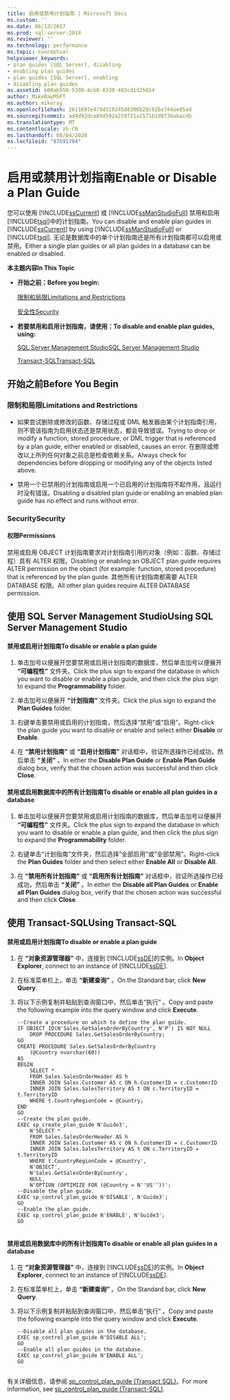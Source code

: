 ```yaml
---
title: 启用或禁用计划指南 | Microsoft Docs
ms.custom: ''
ms.date: 06/13/2017
ms.prod: sql-server-2014
ms.reviewer: ''
ms.technology: performance
ms.topic: conceptual
helpviewer_keywords:
- plan guides [SQL Server], disabling
- enabling plan guides
- plan guides [SQL Server], enabling
- disabling plan guides
ms.assetid: b00ab550-5308-4cb8-8330-483cd1d25654
author: MikeRayMSFT
ms.author: mikeray
ms.openlocfilehash: 2611697e479d318245d8306b28c826e744ae85ad
ms.sourcegitcommit: ad4d92dce894592a259721a1571b1d8736abacdb
ms.translationtype: MT
ms.contentlocale: zh-CN
ms.lasthandoff: 08/04/2020
ms.locfileid: "87691704"
---
```

# <a name="enable-or-disable-a-plan-guide"></a><span data-ttu-id="122f6-102">启用或禁用计划指南</span><span class="sxs-lookup"><span data-stu-id="122f6-102">Enable or Disable a Plan Guide</span></span>
  <span data-ttu-id="122f6-103">您可以使用 [!INCLUDE[ssCurrent](../../includes/sscurrent-md.md)] 或 [!INCLUDE[ssManStudioFull](../../includes/ssmanstudiofull-md.md)] 禁用和启用 [!INCLUDE[tsql](../../includes/tsql-md.md)]中的计划指南。</span><span class="sxs-lookup"><span data-stu-id="122f6-103">You can disable and enable plan guides in [!INCLUDE[ssCurrent](../../includes/sscurrent-md.md)] by using [!INCLUDE[ssManStudioFull](../../includes/ssmanstudiofull-md.md)] or [!INCLUDE[tsql](../../includes/tsql-md.md)].</span></span> <span data-ttu-id="122f6-104">无论是数据库中的单个计划指南还是所有计划指南都可以启用或禁用。</span><span class="sxs-lookup"><span data-stu-id="122f6-104">Either a single plan guides or all plan guides in a database can be enabled or disabled.</span></span>  
  
 <span data-ttu-id="122f6-105">**本主题内容**</span><span class="sxs-lookup"><span data-stu-id="122f6-105">**In This Topic**</span></span>  
  
-   <span data-ttu-id="122f6-106">**开始之前：**</span><span class="sxs-lookup"><span data-stu-id="122f6-106">**Before you begin:**</span></span>  
  
     [<span data-ttu-id="122f6-107">限制和局限</span><span class="sxs-lookup"><span data-stu-id="122f6-107">Limitations and Restrictions</span></span>](#Restrictions)  
  
     [<span data-ttu-id="122f6-108">安全性</span><span class="sxs-lookup"><span data-stu-id="122f6-108">Security</span></span>](#Security)  
  
-   <span data-ttu-id="122f6-109">**若要禁用和启用计划指南，请使用：**</span><span class="sxs-lookup"><span data-stu-id="122f6-109">**To disable and enable plan guides, using:**</span></span>  
  
     [<span data-ttu-id="122f6-110">SQL Server Management Studio</span><span class="sxs-lookup"><span data-stu-id="122f6-110">SQL Server Management Studio</span></span>](#SSMSProcedure)  
  
     [<span data-ttu-id="122f6-111">Transact-SQL</span><span class="sxs-lookup"><span data-stu-id="122f6-111">Transact-SQL</span></span>](#TsqlProcedure)  
  
##  <a name="before-you-begin"></a><a name="BeforeYouBegin"></a> <span data-ttu-id="122f6-112">开始之前</span><span class="sxs-lookup"><span data-stu-id="122f6-112">Before You Begin</span></span>  
  
###  <a name="limitations-and-restrictions"></a><a name="Restrictions"></a> <span data-ttu-id="122f6-113">限制和局限</span><span class="sxs-lookup"><span data-stu-id="122f6-113">Limitations and Restrictions</span></span>  
  
-   <span data-ttu-id="122f6-114">如果尝试删除或修改的函数、存储过程或 DML 触发器由某个计划指南引用，则不管该指南为启用状态还是禁用状态，都会导致错误。</span><span class="sxs-lookup"><span data-stu-id="122f6-114">Trying to drop or modify a function, stored procedure, or DML trigger that is referenced by a plan guide, either enabled or disabled, causes an error.</span></span> <span data-ttu-id="122f6-115">在删除或修改以上所列任何对象之前总是检查依赖关系。</span><span class="sxs-lookup"><span data-stu-id="122f6-115">Always check for dependencies before dropping or modifying any of the objects listed above.</span></span>  
  
-   <span data-ttu-id="122f6-116">禁用一个已禁用的计划指南或启用一个已启用的计划指南将不起作用，且运行时没有错误。</span><span class="sxs-lookup"><span data-stu-id="122f6-116">Disabling a disabled plan guide or enabling an enabled plan guide has no effect and runs without error.</span></span>  
  
###  <a name="security"></a><a name="Security"></a> <span data-ttu-id="122f6-117">Security</span><span class="sxs-lookup"><span data-stu-id="122f6-117">Security</span></span>  
  
####  <a name="permissions"></a><a name="Permissions"></a> <span data-ttu-id="122f6-118">权限</span><span class="sxs-lookup"><span data-stu-id="122f6-118">Permissions</span></span>  
 <span data-ttu-id="122f6-119">禁用或启用 OBJECT 计划指南要求对计划指南引用的对象（例如：函数、存储过程）具有 ALTER 权限。</span><span class="sxs-lookup"><span data-stu-id="122f6-119">Disabling or enabling an OBJECT plan guide requires ALTER permission on the object (for example: function, stored procedure) that is referenced by the plan guide.</span></span> <span data-ttu-id="122f6-120">其他所有计划指南都需要 ALTER DATABASE 权限。</span><span class="sxs-lookup"><span data-stu-id="122f6-120">All other plan guides require ALTER DATABASE permission.</span></span>  
  
##  <a name="using-sql-server-management-studio"></a><a name="SSMSProcedure"></a> <span data-ttu-id="122f6-121">使用 SQL Server Management Studio</span><span class="sxs-lookup"><span data-stu-id="122f6-121">Using SQL Server Management Studio</span></span>  
  
#### <a name="to-disable-or-enable-a-plan-guide"></a><span data-ttu-id="122f6-122">禁用或启用计划指南</span><span class="sxs-lookup"><span data-stu-id="122f6-122">To disable or enable a plan guide</span></span>  
  
1.  <span data-ttu-id="122f6-123">单击加号以便展开您要禁用或启用计划指南的数据库，然后单击加号以便展开 **“可编程性”** 文件夹。</span><span class="sxs-lookup"><span data-stu-id="122f6-123">Click the plus sign to expand the database in which you want to disable or enable a plan guide, and then click the plus sign to expand the **Programmability** folder.</span></span>  
  
2.  <span data-ttu-id="122f6-124">单击加号以便展开 **“计划指南”** 文件夹。</span><span class="sxs-lookup"><span data-stu-id="122f6-124">Click the plus sign to expand the **Plan Guides** folder.</span></span>  
  
3.  <span data-ttu-id="122f6-125">右键单击要禁用或启用的计划指南，然后选择“禁用”或“启用”。</span><span class="sxs-lookup"><span data-stu-id="122f6-125">Right-click the plan guide you want to disable or enable and select either **Disable** or **Enable**.</span></span>  
  
4.  <span data-ttu-id="122f6-126">在 **“禁用计划指南”** 或 **“启用计划指南”** 对话框中，验证所选操作已经成功，然后单击 **“关闭”** 。</span><span class="sxs-lookup"><span data-stu-id="122f6-126">In either the **Disable Plan Guide** or **Enable Plan Guide** dialog box, verify that the chosen action was successful and then click **Close**.</span></span>  
  
#### <a name="to-disable-or-enable-all-plan-guides-in-a-database"></a><span data-ttu-id="122f6-127">禁用或启用数据库中的所有计划指南</span><span class="sxs-lookup"><span data-stu-id="122f6-127">To disable or enable all plan guides in a database</span></span>  
  
1.  <span data-ttu-id="122f6-128">单击加号以便展开您要禁用或启用计划指南的数据库，然后单击加号以便展开 **“可编程性”** 文件夹。</span><span class="sxs-lookup"><span data-stu-id="122f6-128">Click the plus sign to expand the database in which you want to disable or enable a plan guide, and then click the plus sign to expand the **Programmability** folder.</span></span>  
  
2.  <span data-ttu-id="122f6-129">右键单击“计划指南”文件夹，然后选择“全部启用”或“全部禁用”。</span><span class="sxs-lookup"><span data-stu-id="122f6-129">Right-click the **Plan Guides** folder and then select either **Enable All** or **Disable All**.</span></span>  
  
3.  <span data-ttu-id="122f6-130">在 **“禁用所有计划指南”** 或 **“启用所有计划指南”** 对话框中，验证所选操作已经成功，然后单击 **“关闭”** 。</span><span class="sxs-lookup"><span data-stu-id="122f6-130">In either the **Disable all Plan Guides** or **Enable all Plan Guides** dialog box, verify that the chosen action was successful and then click **Close**.</span></span>  
  
##  <a name="using-transact-sql"></a><a name="TsqlProcedure"></a> <span data-ttu-id="122f6-131">使用 Transact-SQL</span><span class="sxs-lookup"><span data-stu-id="122f6-131">Using Transact-SQL</span></span>  
  
#### <a name="to-disable-or-enable-a-plan-guide"></a><span data-ttu-id="122f6-132">禁用或启用计划指南</span><span class="sxs-lookup"><span data-stu-id="122f6-132">To disable or enable a plan guide</span></span>  
  
1.  <span data-ttu-id="122f6-133">在 **“对象资源管理器”** 中，连接到 [!INCLUDE[ssDE](../../includes/ssde-md.md)]的实例。</span><span class="sxs-lookup"><span data-stu-id="122f6-133">In **Object Explorer**, connect to an instance of [!INCLUDE[ssDE](../../includes/ssde-md.md)].</span></span>  
  
2.  <span data-ttu-id="122f6-134">在标准菜单栏上，单击 **“新建查询”** 。</span><span class="sxs-lookup"><span data-stu-id="122f6-134">On the Standard bar, click **New Query**.</span></span>  
  
3.  <span data-ttu-id="122f6-135">将以下示例复制并粘贴到查询窗口中，然后单击“执行” 。</span><span class="sxs-lookup"><span data-stu-id="122f6-135">Copy and paste the following example into the query window and click **Execute**.</span></span>  
  
    ```  
    --Create a procedure on which to define the plan guide.  
    IF OBJECT_ID(N'Sales.GetSalesOrderByCountry', N'P') IS NOT NULL  
        DROP PROCEDURE Sales.GetSalesOrderByCountry;  
    GO  
    CREATE PROCEDURE Sales.GetSalesOrderByCountry   
        (@Country nvarchar(60))  
    AS  
    BEGIN  
        SELECT *  
        FROM Sales.SalesOrderHeader AS h   
        INNER JOIN Sales.Customer AS c ON h.CustomerID = c.CustomerID  
        INNER JOIN Sales.SalesTerritory AS t ON c.TerritoryID = t.TerritoryID  
        WHERE t.CountryRegionCode = @Country;  
    END  
    GO  
    --Create the plan guide.  
    EXEC sp_create_plan_guide N'Guide3',  
        N'SELECT *  
        FROM Sales.SalesOrderHeader AS h   
        INNER JOIN Sales.Customer AS c ON h.CustomerID = c.CustomerID  
        INNER JOIN Sales.SalesTerritory AS t ON c.TerritoryID = t.TerritoryID  
        WHERE t.CountryRegionCode = @Country',  
        N'OBJECT',  
        N'Sales.GetSalesOrderByCountry',  
        NULL,  
        N'OPTION (OPTIMIZE FOR (@Country = N''US''))';  
    --Disable the plan guide.  
    EXEC sp_control_plan_guide N'DISABLE', N'Guide3';  
    GO  
    --Enable the plan guide.  
    EXEC sp_control_plan_guide N'ENABLE', N'Guide3';  
    GO  
  
    ```  
  
#### <a name="to-disable-or-enable-all-plan-guides-in-a-database"></a><span data-ttu-id="122f6-136">禁用或启用数据库中的所有计划指南</span><span class="sxs-lookup"><span data-stu-id="122f6-136">To disable or enable all plan guides in a database</span></span>  
  
1.  <span data-ttu-id="122f6-137">在 **“对象资源管理器”** 中，连接到 [!INCLUDE[ssDE](../../includes/ssde-md.md)]的实例。</span><span class="sxs-lookup"><span data-stu-id="122f6-137">In **Object Explorer**, connect to an instance of [!INCLUDE[ssDE](../../includes/ssde-md.md)].</span></span>  
  
2.  <span data-ttu-id="122f6-138">在标准菜单栏上，单击 **“新建查询”** 。</span><span class="sxs-lookup"><span data-stu-id="122f6-138">On the Standard bar, click **New Query**.</span></span>  
  
3.  <span data-ttu-id="122f6-139">将以下示例复制并粘贴到查询窗口中，然后单击“执行” 。</span><span class="sxs-lookup"><span data-stu-id="122f6-139">Copy and paste the following example into the query window and click **Execute**.</span></span>  
  
    ```  
    --Disable all plan guides in the database.  
    EXEC sp_control_plan_guide N'DISABLE ALL';  
    GO  
    --Enable all plan guides in the database.  
    EXEC sp_control_plan_guide N'ENABLE ALL';  
    GO  
  
    ```  
  
 <span data-ttu-id="122f6-140">有关详细信息，请参阅 [sp_control_plan_guide (Transact SQL)](/sql/relational-databases/system-stored-procedures/sp-control-plan-guide-transact-sql)。</span><span class="sxs-lookup"><span data-stu-id="122f6-140">For more information, see [sp_control_plan_guide &#40;Transact-SQL&#41;](/sql/relational-databases/system-stored-procedures/sp-control-plan-guide-transact-sql).</span></span>  
  
  
